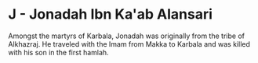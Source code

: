 J - Jonadah Ibn Ka'ab Alansari
==============================

Amongst the martyrs of Karbala, Jonadah was originally from the tribe of
Alkhazraj. He traveled with the Imam from Makka to Karbala and was
killed with his son in the first hamlah.


